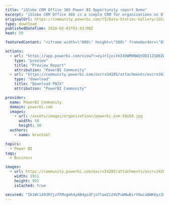 ```yaml
---
title: "iGlobe CRM Office 365 Power BI Opportunity report Demo"
excerpt: "iGlobe CRM Office 365 is a simple CRM for organizations on Office 365. Focusing on the user, as a part of a team or individual, iGlobe CRM Office 365"
originalUrl: https://community.powerbi.com/t5/Data-Stories-Gallery/iGlobe-CRM-Office-365-Power-BI-Opportunity-report-Demo/m-p/349819
type: download
publishedDateTime: 2018-02-01T03:43:00Z
heat: 50

featuredContent: "<iframe width=\"800\" height=\"500\" frameborder=\"0\" src=\"https://app.powerbi.com/view?r=eyJrIjoiYmI4OWM0NWQtODI1ZS00ZWY2LTgwZTUtMTk1NDFkMTUzNDgzIiwidCI6ImIwNzA0M2Y4LWRkNGUtNGQzMC04NDBiLTlkOTJkYTEzZjlhZSIsImMiOjh9\"></iframe>"

actions:
  - url: "https://app.powerbi.com/view?r=eyJrIjoiYmI4OWM0NWQtODI1ZS00ZWY2LTgwZTUtMTk1NDFkMTUzNDgzIiwidCI6ImIwNzA0M2Y4LWRkNGUtNGQzMC04NDBiLTlkOTJkYTEzZjlhZSIsImMiOjh9"
    type: "preview"
    title: "Preview Report"
    attribution: "PowerBI Community"
  - url: "https://community.powerbi.com/oxcrx34285/attachments/oxcrx34285/DataStoriesGallery/1588/2/iGlobeCRMOffice365.pbix"
    type: "download"
    title: "Download PBIX"
    attribution: "PowerBI Community"

provider:
  name: PowerBI Community
  domain: powerbi.com
  images:
    - url: /assets/images/organizations/powerbi.com-50x50.jpg
      width: 50
      height: 50
  authors:
    - name: bruchiel

topics:
  - Power BI
tags:
  - Business

images:
  - url: https://community.powerbi.com/oxcrx34285/attachments/oxcrx34285/DataStoriesGallery/1588/1/2017-09-24_16-29-07.png
    width: 1911
    height: 991
    isCached: true

secured: "Ik1WCiX03MJjvfFMugmh4yAB4yo3Fjo7loeZiZ4VPuWNwBirYOwcaQWK8yzZmMy0sGEcbtC/bFdEsjR/RgShbDT38MuC7V7Xls4E6iTHa2Wu6BBtWRM+RXju8TNqc3MpWLr+1cny3edfiWij2JrGYRA6S+4aJKsNOJntAMsI7c/FwKDuGoT/0yIVBiSZlhfwBhn+DoA1XYiosbjilRirPkGlriMWsYoJTkQG7Ssipwf5GzZ5jGQJbBIXEW9BKbMCtI/MnK8fgg1xWvgTzNmumnASleTuMMOzfqCg3kfPh1Xq9n6uzBa78pwX8Dg3LVU94zte1rZX0dD5KKoGnFXoWQmERB1uEY7aRaULQ9/OOQqyz1W95r51dvNt+Q/mkCGat7VyRGwO5iHQi79HElz8Bw==;Vq6KE/EvSTtslq1lBwyctg=="
---
```



